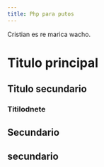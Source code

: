 ```yaml
---
title: Php para putos
---
```


<p class="description">Cristian es re marica wacho.</p>

# Titulo principal

## Titulo secundario

### Titilodnete

## Secundario

## secundario